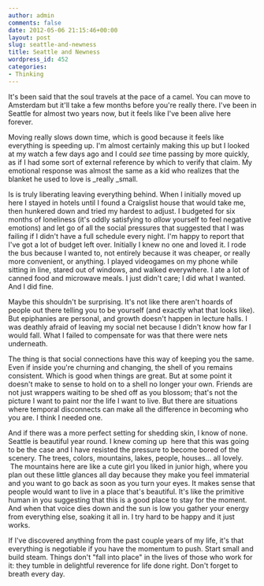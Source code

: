 ```yaml
---
author: admin
comments: false
date: 2012-05-06 21:15:46+00:00
layout: post
slug: seattle-and-newness
title: Seattle and Newness
wordpress_id: 452
categories:
- Thinking
---
```


It's been said that the soul travels at the pace of a camel. You can move to Amsterdam but it'll take a few months before you're really there. I've been in Seattle for almost two years now, but it feels like I've been alive here forever.

Moving really slows down time, which is good because it feels like everything is speeding up. I'm almost certainly making this up but I looked at my watch a few days ago and I could _see_ time passing by more quickly, as if I had some sort of external reference by which to verify that claim. My emotional response was almost the same as a kid who realizes that the blanket he used to love is _really _small.

Is is truly liberating leaving everything behind. When I initially moved up here I stayed in hotels until I found a Craigslist house that would take me, then hunkered down and tried my hardest to adjust. I budgeted for six months of loneliness (it's oddly satisfying to _allow_ yourself to feel negative emotions) and let go of all the social pressures that suggested that I was failing if I didn't have a full schedule every night. I'm happy to report that I've got a lot of budget left over. Initially I knew no one and loved it. I rode the bus because I wanted to, not entirely because it was cheaper, or really more convenient, or anything. I played videogames on my phone while sitting in line, stared out of windows, and walked everywhere. I ate a lot of canned food and microwave meals. I just didn't care; I did what I wanted. And I did fine.

Maybe this shouldn't be surprising. It's not like there aren't hoards of people out there telling you to be yourself (and exactly what that looks like). But epiphanies are personal, and growth doesn't happen in lecture halls. I was deathly afraid of leaving my social net because I didn't know how far I would fall. What I failed to compensate for was that there were nets underneath.

The thing is that social connections have this way of keeping you the same. Even if inside you're churning and changing, the shell of you remains consistent. Which is good when things are great. But at some point it doesn't make to sense to hold on to a shell no longer your own. Friends are not just wrappers waiting to be shed off as you blossom; that's not the picture I want to paint nor the life I want to live. But there are situations where temporal disconnects can make all the difference in becoming who you are. I think I needed one.

And if there was a more perfect setting for shedding skin, I know of none. Seattle is beautiful year round. I knew coming up  here that this was going to be the case and I have resisted the pressure to become bored of the scenery. The trees, colors, mountains, lakes, people, houses... all lovely.  The mountains here are like a cute girl you liked in junior high, where you plan out these little glances all day because they make you feel immaterial and you want to go back as soon as you turn your eyes. It makes sense that people would want to live in a place that's beautiful. It's like the primitive human in you suggesting that this is a good place to stay for the moment. And when that voice dies down and the sun is low you gather your energy from everything else, soaking it all in. I try hard to be happy and it just works.

If I've discovered anything from the past couple years of my life, it's that everything is negotiable if you have the momentum to push. Start small and build steam. Things don't "fall into place" in the lives of those who work for it: they tumble in delightful reverence for life done right. Don't forget to breath every day.
